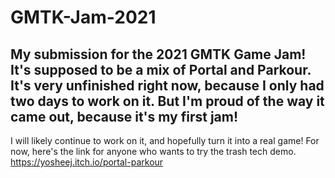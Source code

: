 # GMTK-Jam-2021
My submission for the 2021 GMTK Game Jam! It's supposed to be a mix of Portal and Parkour. It's very unfinished right now, because I only had two days to work on it. But I'm proud of the way it came out, because it's my first jam!
--------------------------------------------------
I will likely continue to work on it, and hopefully turn it into a real game! For now, here's the link for anyone who wants to try the trash tech demo.
https://yosheej.itch.io/portal-parkour
